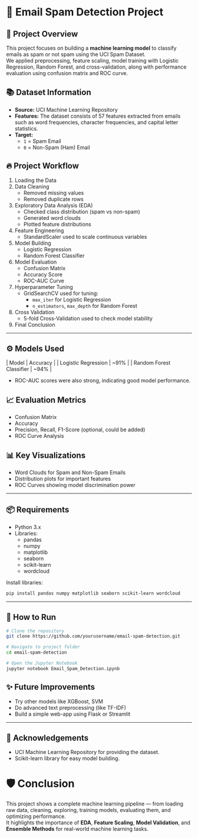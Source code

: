 
# 📩 Email Spam Detection Project

## 📝 Project Overview
This project focuses on building a **machine learning model** to classify emails as spam or not spam using the UCI Spam Dataset.  
We applied preprocessing, feature scaling, model training with Logistic Regression, Random Forest, and cross-validation, along with performance evaluation using confusion matrix and ROC curve.



## 📚 Dataset Information
- **Source:** UCI Machine Learning Repository  
- **Features:** The dataset consists of 57 features extracted from emails such as word frequencies, character frequencies, and capital letter statistics.
- **Target:**  
  - `1` = Spam Email  
  - `0` = Non-Spam (Ham) Email  



## 🔥 Project Workflow
1. Loading the Data
2. Data Cleaning
   - Removed missing values
   - Removed duplicate rows
3. Exploratory Data Analysis (EDA)
   - Checked class distribution (spam vs non-spam)
   - Generated word clouds
   - Plotted feature distributions
4. Feature Engineering
   - StandardScaler used to scale continuous variables
5. Model Building
   - Logistic Regression
   - Random Forest Classifier
6. Model Evaluation
   - Confusion Matrix
   - Accuracy Score
   - ROC-AUC Curve
7. Hyperparameter Tuning
   - GridSearchCV used for tuning:
     - `max_iter` for Logistic Regression
     - `n_estimators`, `max_depth` for Random Forest
8. Cross Validation
   - 5-fold Cross-Validation used to check model stability
9. Final Conclusion

---

## ⚙️ Models Used
| Model | Accuracy |
| Logistic Regression | ~91% |
| Random Forest Classifier | ~94% |

- ROC-AUC scores were also strong, indicating good model performance.



## 📈 Evaluation Metrics
- Confusion Matrix
- Accuracy
- Precision, Recall, F1-Score (optional, could be added)
- ROC Curve Analysis



## 📊 Key Visualizations
- Word Clouds for Spam and Non-Spam Emails
- Distribution plots for important features
- ROC Curves showing model discrimination power

---

## 📦 Requirements
- Python 3.x
- Libraries:
  - pandas
  - numpy
  - matplotlib
  - seaborn
  - scikit-learn
  - wordcloud

Install libraries:
```bash
pip install pandas numpy matplotlib seaborn scikit-learn wordcloud
```

---

## 🚀 How to Run
```bash
# Clone the repository
git clone https://github.com/yourusername/email-spam-detection.git

# Navigate to project folder
cd email-spam-detection

# Open the Jupyter Notebook
jupyter notebook Email_Spam_Detection.ipynb
```



## ✨ Future Improvements
- Try other models like XGBoost, SVM
- Do advanced text preprocessing (like TF-IDF)
- Build a simple web-app using Flask or Streamlit

---

## 🙏 Acknowledgements
- UCI Machine Learning Repository for providing the dataset.
- Scikit-learn library for easy model building.



# 🛡️ Conclusion
This project shows a complete machine learning pipeline — from loading raw data, cleaning, exploring, training models, evaluating them, and optimizing performance.  
It highlights the importance of **EDA**, **Feature Scaling**, **Model Validation**, and **Ensemble Methods** for real-world machine learning tasks.




